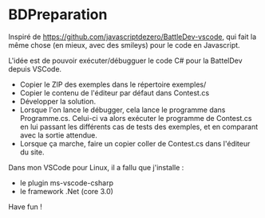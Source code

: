 # BDPreparation
Inspiré de https://github.com/javascriptdezero/BattleDev-vscode, qui fait la même chose (en mieux, avec des smileys) pour le code en Javascript.

L'idée est de pouvoir exécuter/débugguer le code C# pour la BattelDev depuis VSCode.

* Copier le ZIP des exemples dans le répertoire exemples/
* Copier le contenu de l'éditeur par défaut dans Contest.cs
* Développer la solution. 
* Lorsque l'on lance le débugger, cela lance le programme dans Programme.cs. Celui-ci va alors exécuter 
le programme de Contest.cs en lui passant les différents cas de tests des exemples, et en comparant avec 
la sortie attendue. 
* Lorsque ça marche, faire un copier coller de Contest.cs dans l'éditeur du site.

Dans mon VSCode pour Linux, il a fallu que j'installe : 
* le plugin ms-vscode-csharp
* le framework .Net (core 3.0)

Have fun !
